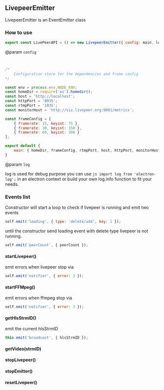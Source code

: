 ## LivepeerEmitter

LivepeerEmitter is an EventEmitter class

### How to use

```js
export const LivePeerAPI = () => new LivepeerEmitter({ config: main, log });
```


@param `config`

```js


/*
    Configuration store for the dependencies and frame config
*/

const env = process.env.NODE_ENV;
const homeDir = require('os').homedir();
const host = 'http://localhost';
const httpPort = '8935';
const rtmpPort = '1935';
const monitorHost = 'http://viz.livepeer.org:8081/metrics';

const frameConfig = [
    { framerate: 15, keyint: 75 },
    { framerate: 30, keyint: 150 },
    { framerate: 60, keyint: 300 }
];

export default {
    main: { homeDir, frameConfig, rtmpPort, host, httpPort, monitorHost, env }
}
``` 

@param `log`

log is used for debug purpose you can use `js import log from 'electron-log';` in an electron context or build your own log.info function to fit your needs. 


### Events list

Constructor will start a loop to check if livepeer is running and emit two events

```js
self.emit('loading', { type: 'delete/add', key: 1 });
```

until the constructor send loading event with delete type livepeer is not running. 

```js
self.emit('peerCount', { peerCount });
```
 
#### startLivepeer()

emit errors when livepeer stop via 
```js
self.emit('notifier', { error: 2 });
```

#### startFFMpeg()

emit errors when ffmpeg stop via 
```js
self.emit('notifier', { error: 3 });
```

#### getHlsStrmID()

emit the current hlsStrmID 
```js
this.emit('broadcast', { hlsStrmID });
``` 

#### getVideo(strmID)
#### stopLivepeer()
#### stopEmitter()
#### resetLivepeer() 

